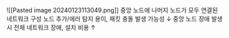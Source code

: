 ![[Pasted image 20240123113049.png]]
중앙 노드에 나머지 노드가 모두 연결된 네트워크 구성
노드 추가/에러 탐지 용이, 패킷 충돌 발생 가능성 ↓
중앙 노드 장애 발생 시 전체 네트워크 장애, 설치 비용 ↑